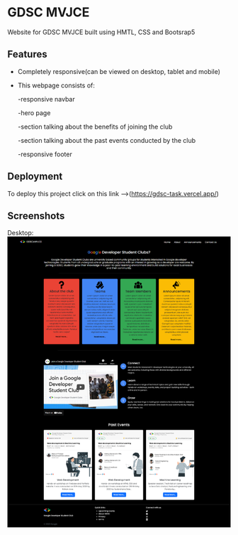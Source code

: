 
# GDSC MVJCE

 Website for GDSC MVJCE built using HMTL, CSS and Bootsrap5


## Features

- Completely responsive(can be viewed on desktop, tablet and mobile)
- This webpage consists of:
    
    -responsive navbar
    
    -hero page 
    
    -section talking about the benefits of joining the club    
    
    -section talking about the past events conducted by the club 
    
    -responsive footer
    
    

    

    




## Deployment

To deploy this project click on this link -->(https://gdsc-task.vercel.app/)


## Screenshots
Desktop:
![Desktop](https://github.com/karanadam/gdsc-task/blob/main/Screenshots/ssdesktop.png?raw=true)

<!--Mobile:
![Mobile](https://github.com/karanadam/gdsc-task/blob/main/Screenshots/gdsc%20task_page-0001.jpg?raw=true)-->


